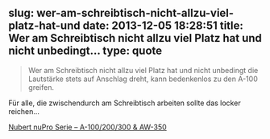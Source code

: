 slug: wer-am-schreibtisch-nicht-allzu-viel-platz-hat-und
date: 2013-12-05 18:28:51
title: Wer am Schreibtisch nicht allzu viel Platz hat und nicht unbedingt...
type: quote
---

> Wer am Schreibtisch nicht allzu viel Platz hat und nicht unbedingt die Lautstärke stets auf Anschlag dreht, kann bedenkenlos zu den A-100 greifen.

Für alle, die zwischendurch am Schreibtisch arbeiten sollte das locker reichen…

 [Nubert nuPro Serie – A-100/200/300 & AW-350](http://www.areadvd.de/tests/test-nubert-nupro-serie-a-100200300-aw-350/)
